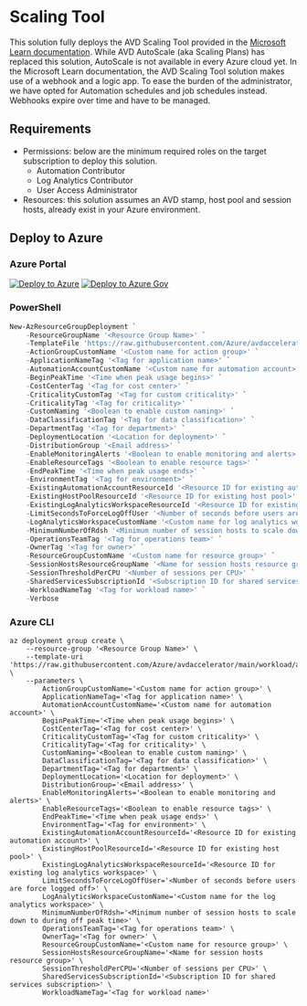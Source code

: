 # Scaling Tool

This solution fully deploys the AVD Scaling Tool provided in the [Microsoft Learn documentation](https://docs.microsoft.com/azure/virtual-desktop/set-up-scaling-script). While AVD AutoScale (aka Scaling Plans) has replaced this solution, AutoScale is not available in every Azure cloud yet. In the Microsoft Learn documentation, the AVD Scaling Tool solution makes use of a webhook and a logic app. To ease the burden of the administrator, we have opted for Automation schedules and job schedules instead. Webhooks expire over time and have to be managed.

## Requirements

- Permissions: below are the minimum required roles on the target subscription to deploy this solution.
  - Automation Contributor
  - Log Analytics Contributor
  - User Access Administrator
- Resources: this solution assumes an AVD stamp, host pool and session hosts, already exist in your Azure environment.

## Deploy to Azure

### Azure Portal

[![Deploy to Azure](https://aka.ms/deploytoazurebutton)](https://portal.azure.com/#blade/Microsoft_Azure_CreateUIDef/CustomDeploymentBlade/uri/https%3A%2F%2Fraw.githubusercontent.com%2FAzure%2Favdaccelerator%avm-migration%2Fworkload%2Farm%2Fbrownfield%2FdeployScalingTool.json/uiFormDefinitionUri/https%3A%2F%2Fraw.githubusercontent.com%2FAzure%2Favdaccelerator%avm-migration%2Fworkload%2Fportal-ui%2Fbrownfield%2FportalUiScalingTool.json)
[![Deploy to Azure Gov](https://aka.ms/deploytoazuregovbutton)](https://portal.azure.us/#blade/Microsoft_Azure_CreateUIDef/CustomDeploymentBlade/uri/https%3A%2F%2Fraw.githubusercontent.com%2FAzure%2Favdaccelerator%avm-migration%2Fworkload%2Farm%2Fbrownfield%2FdeployScalingTool.json/uiFormDefinitionUri/https%3A%2F%2Fraw.githubusercontent.com%2FAzure%2Favdaccelerator%avm-migration%2Fworkload%2Fportal-ui%2Fbrownfield%2FportalUiScalingTool.json)

### PowerShell

````powershell
New-AzResourceGroupDeployment `
    -ResourceGroupName '<Resource Group Name>' `
    -TemplateFile 'https://raw.githubusercontent.com/Azure/avdaccelerator/main/workload/arm/brownfield/deployScalingTool.json' `
    -ActionGroupCustomName '<Custom name for action group>' `
    -ApplicationNameTag '<Tag for application name>' `
    -AutomationAccountCustomName '<Custom name for automation account>' `
    -BeginPeakTime '<Time when peak usage begins>' `
    -CostCenterTag '<Tag for cost center>' `
    -CriticalityCustomTag '<Tag for custom criticality>' `
    -CriticalityTag '<Tag for criticality>' `
    -CustomNaming '<Boolean to enable custom naming>' `
    -DataClassificationTag '<Tag for data classification>' `
    -DepartmentTag '<Tag for department>' `
    -DeploymentLocation '<Location for deployment>' `
    -DistributionGroup '<Email address>' `
    -EnableMonitoringAlerts '<Boolean to enable monitoring and alerts>' `
    -EnableResourceTags '<Boolean to enable resource tags>' `
    -EndPeakTime '<Time when peak usage ends>' `
    -EnvironmentTag '<Tag for environment>' `
    -ExistingAutomationAccountResourceId '<Resource ID for existing automation account>' `
    -ExistingHostPoolResourceId '<Resource ID for existing host pool>' `
    -ExistingLogAnalyticsWorkspaceResourceId '<Resource ID for existing log analytics workspace>' `
    -LimitSecondsToForceLogOffUser '<Number of seconds before users are force logged off>' `
    -LogAnalyticsWorkspaceCustomName '<Custom name for log analytics workspace>' `
    -MinimumNumberOfRdsh '<Minimum number of session hosts to scale down to during off peak time>' `
    -OperationsTeamTag '<Tag for operations team>' `
    -OwnerTag '<Tag for owner>' `
    -ResourceGroupCustomName '<Custom name for resource group>' `
    -SessionHostsResourceGroupName '<Name for session hosts resource group>' `
    -SessionThresholdPerCPU '<Number of sessions per CPU>' `
    -SharedServicesSubscriptionId '<Subscription ID for shared services subscription>' `
    -WorkloadNameTag '<Tag for workload name>' `
    -Verbose
````

### Azure CLI

````cli
az deployment group create \
    --resource-group '<Resource Group Name>' \
    --template-uri 'https://raw.githubusercontent.com/Azure/avdaccelerator/main/workload/arm/brownfield/deployScalingTool.json' \
    --parameters \
        ActionGroupCustomName='<Custom name for action group>' \
        ApplicationNameTag='<Tag for application name>' \
        AutomationAccountCustomName='<Custom name for automation account>' \
        BeginPeakTime='<Time when peak usage begins>' \
        CostCenterTag='<Tag for cost center>' \
        CriticalityCustomTag='<Tag for custom criticality>' \
        CriticalityTag='<Tag for criticality>' \
        CustomNaming='<Boolean to enable custom naming>' \
        DataClassificationTag='<Tag for data classification>' \
        DepartmentTag='<Tag for department>' \
        DeploymentLocation='<Location for deployment>' \
        DistributionGroup='<Email address>' \
        EnableMonitoringAlerts='<Boolean to enable monitoring and alerts>' \
        EnableResourceTags='<Boolean to enable resource tags>' \
        EndPeakTime='<Time when peak usage ends>' \
        EnvironmentTag='<Tag for environment>' \
        ExistingAutomationAccountResourceId='<Resource ID for existing automation account>' \
        ExistingHostPoolResourceId='<Resource ID for existing host pool>' \
        ExistingLogAnalyticsWorkspaceResourceId='<Resource ID for existing log analytics workspace>' \
        LimitSecondsToForceLogOffUser='<Number of seconds before users are force logged off>' \
        LogAnalyticsWorkspaceCustomName='<Custom name for the log analytics workspace>' \
        MinimumNumberOfRdsh='<Minimum number of session hosts to scale down to during off peak time>' \
        OperationsTeamTag='<Tag for operations team>' \
        OwnerTag='<Tag for owner>' \
        ResourceGroupCustomName='<Custom name for resource group>' \
        SessionHostsResourceGroupName='<Name for session hosts resource group>' \
        SessionThresholdPerCPU='<Number of sessions per CPU>' \
        SharedServicesSubscriptionId='<Subscription ID for shared services subscription>' \
        WorkloadNameTag='<Tag for workload name>'
````
